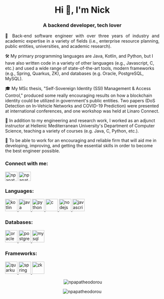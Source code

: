 <h1 align="center">Hi 👋, I'm Nick</h1>
<h3 align="center">A backend developer, tech lover</h3>

<p style="text-align: justify;text-justify: inter-word;">
📌 Back-end software engineer with over three years of industry and academic expertise in a variety of fields (i.e., enterprise resource planning, public entities, universities, and academic research).

🛠️ My primary programming languages are Java, Kotlin, and Python, but I have also written code in a variety of other languages (e.g., Javascript, C,  etc.) and used a wide range of state-of-the-art tools, modern frameworks (e.g., Spring, Quarkus, ZK), and databases (e.g. Oracle, PostgreSQL, MySQL).

🎓 My MSc thesis, "Self-Sovereign Identity (SSI) Management & Access Control," produced some really encouraging results on how a blockchain identity could be utilized in government's public entities. Two papers (DoS Detection on In-Vehicle Networks and COVID-19 Prediction) were presented at international conferences, and one workshop was held at Linaro Connect.

💼 In addition to my engineering and research work, I worked as an adjunct instructor at Hellenic Mediterranean University's Department of Computer Science, teaching a variety of courses (e.g. Java, C, Python, etc.).

🎯 To be able to work for an encouraging and reliable firm that will aid me in developing, improving, and getting the essential skills in order to become the best engineer possible.
</p>

<h3 align="left">Connect with me:</h3>
<p align="left">
<a href="https://twitter.com/n_papatheodorou" target="blank"><img align="center" src="https://img.icons8.com/color/344/twitter--v1.png" alt="npapatheodorou" height="30" width="40" /></a>
<a href="https://linkedin.com/in/npapatheodorou" target="blank"><img align="center" src="https://img.icons8.com/color/344/linkedin-2--v1.png" alt="npapatheodorou" height="30" width="40" /></a>

<h3 align="left">Languages:</h3>
<p align="left"> 
<a href="https://kotlinlang.org/" target="_blank"> <img src="https://img.icons8.com/color/452/kotlin.png" alt="kotlin" width="40" height="40"/> </a>
<a href="https://www.java.com/en/" target="_blank"> <img src="https://img.icons8.com/color/344/java-coffee-cup-logo--v1.png" alt="java" width="40" height="40"/> </a>
<a href="https://www.python.org" target="_blank"> <img src="https://img.icons8.com/color/344/python--v1.png" alt="python" width="40" height="40"/> </a>
<a href="https://www.cprogramming.com/" target="_blank"> <img src="https://img.icons8.com/color/344/c-programming.png" alt="c" width="40" height="40"/> </a>
<a href="https://nodejs.org" target="_blank"> <img src="https://img.icons8.com/fluency/344/node-js.png" alt="nodejs" width="40" height="40"/> </a> 
<a href="https://www.javascript.com/" target="_blank"> <img src="https://img.icons8.com/color/344/javascript--v1.png" alt="javascript" width="40" height="40"/> </a>
</p>

<h3 align="left">Databases:</h3>
<a href="https://www.oracle.com/database/" target="_blank"> <img src="https://m.media-amazon.com/images/I/41QodfboFdL.png" alt="oracle" width="40" height="40"/> </a> 
<a href="https://www.postgresql.org/" target="_blank"> <img src="https://upload.wikimedia.org/wikipedia/commons/thumb/2/29/Postgresql_elephant.svg/310px-Postgresql_elephant.svg.png" alt="postgresql" width="40" height="40"/> </a> 
<a href="https://www.mysql.com/" target="_blank"> <img src="https://bobcares.com/wp-content/uploads/2022/06/mysql.png" alt="mysql" width="40" height="40"/> </a> 

<h3 align="left">Frameworks:</h3>
<a href="https://quarkus.io/" target="_blank"> <img src="https://plugins.jetbrains.com/files/13234/177186/icon/pluginIcon.svg" alt="quarkus" width="40" height="40"/> </a> 
<a href="https://spring.io/" target="_blank"> <img src="https://spring.io/images/spring-initializr-4291cc0115eb104348717b82161a81de.svg" alt="spring" width="40" height="40"/> </a> 
<a href="https://www.zkoss.org/" target="_blank"> <img src="https://pbs.twimg.com/profile_images/1370461773/ZK_new_logo_400x400.png" alt="zk" width="40" height="40"/> </a> 

<br>
<p align="center">&nbsp;<img align="center" src="https://github-readme-stats.vercel.app/api?username=npapatheodorou&show_icons=true&locale=en" alt="npapatheodorou" /></p>
<p align="center"><img align="center" src="https://github-readme-streak-stats.herokuapp.com/?user=npapatheodorou&" alt="npapatheodorou" /></p>

